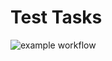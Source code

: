 # Test Tasks
![example workflow](https://github.com/Ramzes184/TestTasks/.github/workflows/Project-Actions.yml/badge.svg)